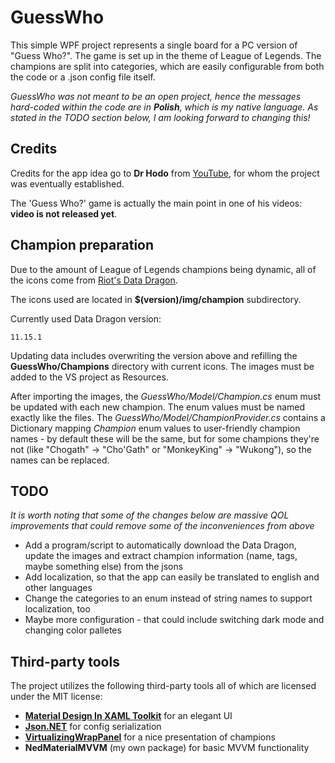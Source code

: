 ﻿# GuessWho

This simple WPF project represents a single board for a PC version of "Guess Who?". The game is set up in the theme of League of Legends.
The champions are split into categories, which are easily configurable from both the code or a .json config file itself.

*GuessWho was not meant to be an open project, hence the messages hard-coded within the code are in **Polish**, which is my native language. As stated in the TODO section below, I am looking forward to changing this!*

## Credits

Credits for the app idea go to **Dr Hodo** from [YouTube](https://www.youtube.com/channel/UCSBeTmftfh52x7G2eMu_dRA), for whom the project was eventually established.

The 'Guess Who?' game is actually the main point in one of his videos: **video is not released yet**.

## Champion preparation

Due to the amount of League of Legends champions being dynamic, all of the icons come from [Riot's Data Dragon](https://developer.riotgames.com/docs/lol).

The icons used are located in **$(version)/img/champion** subdirectory.

Currently used Data Dragon version:
```
11.15.1
```

Updating data includes overwriting the version above and refilling the **GuessWho/Champions** directory with current icons. The images must be added to the VS project as Resources.

After importing the images, the *GuessWho/Model/Champion.cs* enum must be updated with each new champion. The enum values must be named exactly like the files. The *GuessWho/Model/ChampionProvider.cs* contains a Dictionary mapping *Champion* enum values to user-friendly champion names - by default these will be the same, but for some champions they're not (like "Chogath" -> "Cho'Gath" or "MonkeyKing" -> "Wukong"), so the names can be replaced.

## TODO

*It is worth noting that some of the changes below are massive QOL improvements that could remove some of the inconveniences from above*

- Add a program/script to automatically download the Data Dragon, update the images and extract champion information (name, tags, maybe something else) from the jsons
- Add localization, so that the app can easily be translated to english and other languages
- Change the categories to an enum instead of string names to support localization, too
- Maybe more configuration - that could include switching dark mode and changing color palletes

## Third-party tools

The project utilizes the following third-party tools all of which are licensed under the MIT license:

- [**Material Design In XAML Toolkit**](https://github.com/MaterialDesignInXAML/MaterialDesignInXamlToolkit) for an elegant UI
- [**Json.NET**](https://github.com/JamesNK/Newtonsoft.Json) for config serialization
- [**VirtualizingWrapPanel**](https://github.com/sbaeumlisberger/VirtualizingWrapPanel) for a nice presentation of champions
- **NedMaterialMVVM** (my own package) for basic MVVM functionality